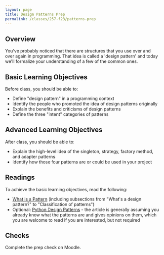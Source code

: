 ```yaml
---
layout: page
title: Design Patterns Prep
permalink: /classes/257-f23/patterns-prep
---
```


## Overview
You've probably noticed that there are structures that you use over and over again in programming. That idea is called a 'design pattern' and today we'll formalize your understanding of a few of the common ones.

## Basic Learning Objectives
Before class, you should be able to:
* Define "design pattern" in a programming context
* Identify the people who promoted the idea of design patterns originally
* Explain the benefits and criticisms of design patterns
* Define the three "intent" categories of patterns

## Advanced Learning Objectives
After class, you should be able to:
* Explain the high-level idea of the singleton, strategy, factory method, and adapter patterns
* Identify how those four patterns are or could be used in your project

## Readings
To achieve the basic learning objectives, read the following:
* [What is a Pattern](https://refactoring.guru/design-patterns/what-is-pattern) (including subsections from "What's a design pattern?" to "Classification of patterns")
* Optional: [Python Design Patterns](https://www.toptal.com/python/python-design-patterns) - the article is generally assuming you already know what the patterns are and gives opinions on them, which you are welcome to read if you are interested, but not required

## Checks
Complete the prep check on Moodle.
